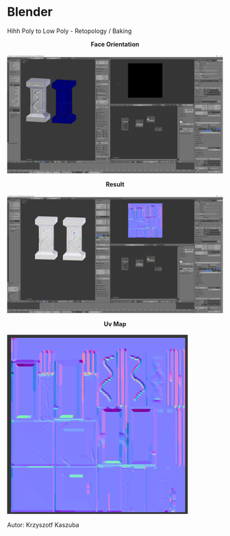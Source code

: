 # Blender

Hihh Poly to Low Poly  - Retopology  / Baking


<b> <center>  Face Orientation </b> </center> </br>
![](Pictures/pillar1.png)


<b> <center>  Result </b> </center> </br>
![](Pictures/pillar2.png)


<b> <center>  Uv Map </b> </center> </br>
![](Pictures/pillar3.png)

Autor: Krzyszotf Kaszuba
